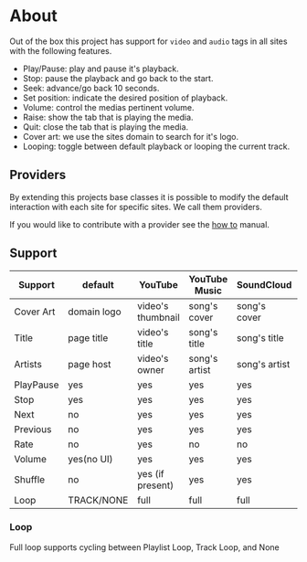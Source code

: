 # About
Out of the box this project has support for `video` and `audio` tags in all sites with the following features.
 - Play/Pause: play and pause it's playback.
 - Stop: pause the playback and go back to the start.
 - Seek: advance/go back 10 seconds.
 - Set position: indicate the desired position of playback.
 - Volume: control the medias pertinent volume.
 - Raise: show the tab that is playing the media.
 - Quit: close the tab that is playing the media.
 - Cover art: we use the sites domain to search for it's logo.
 - Looping: toggle between default playback or looping the current track.

## Providers

By extending this projects base classes it is possible to modify the default interaction with each site for specific sites. We call them providers. 

If you would like to contribute with a provider see the [how to](manual/how_to.html) manual.

## Support

| Support   | default     | YouTube           | YouTube Music | SoundCloud    | Netflix          | Spotify       | Tidal         |
|-----------|-------------|-------------------|---------------|---------------|------------------|---------------|---------------|
| Cover Art | domain logo | video's thumbnail | song's cover  | song's cover  | netflix logo     | song's cover  | song's cover  |
| Title     | page title  | video's title     | song's title  | song's title  | movie/show title | song's title  | song's title  |
| Artists   | page host   | video's owner     | song's artist | song's artist | movie/show       | song's artist | song's artist |
| PlayPause | yes         | yes               | yes           | yes           | yes              | yes           | yes           |
| Stop      | yes         | yes               | yes           | yes           | yes              | yes           | yes           |
| Next      | no          | yes               | yes           | yes           | yes              | yes           | yes           |
| Previous  | no          | yes               | yes           | yes           | yes              | yes           | yes           |
| Rate      | no          | yes               | no            | no            | no               | no            | no            |
| Volume    | yes(no UI)  | yes               | yes           | yes           | yes              | yes           | yes           |
| Shuffle   | no          | yes (if present)  | yes           | yes           | no               | yes           | yes           |
| Loop      | TRACK/NONE  | full              | full          | full          | no               | full          | full          |

### Loop
Full loop supports cycling between Playlist Loop, Track Loop, and None


